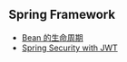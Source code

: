<!-- markdownlint-disable -->

## Spring Framework

- [Bean 的生命周期](/sources/springframewark/Spring.md)
- [Spring Security with JWT](/sources/springframewark/spring-security-jwt.md)
